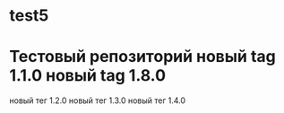 # test5
Тестовый репозиторий
новый tag 1.1.0
новый tag 1.8.0
=======
новый тег  1.2.0
новый тег  1.3.0
новый тег 1.4.0

